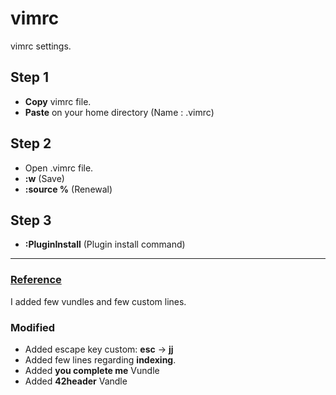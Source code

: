 # vimrc  
vimrc settings.  

## Step 1  
- **Copy** vimrc file.   
- **Paste** on your home directory (Name : .vimrc)  

## Step 2  
- Open .vimrc file.  
- **:w** (Save)  
- **:source %** (Renewal)  

## Step 3  
- **:PluginInstall** (Plugin install command)  


---


### [Reference](https://www.youtube.com/watch?v=oLvFt-UJ7UI)      
I added few vundles and few custom lines.  



### Modified  
- Added escape key custom: **esc** ->  **jj**  
- Added few lines regarding **indexing**.  
- Added **you complete me** Vundle  
- Added **42header** Vandle   

